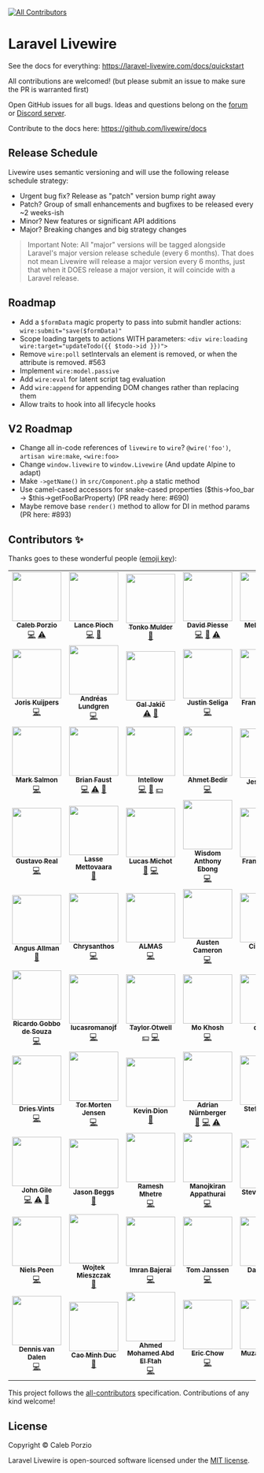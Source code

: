 <!-- ALL-CONTRIBUTORS-BADGE:START - Do not remove or modify this section -->
[![All Contributors](https://img.shields.io/badge/all_contributors-69-orange.svg?style=flat-square)](#contributors-)
<!-- ALL-CONTRIBUTORS-BADGE:END -->

# Laravel Livewire

See the docs for everything: https://laravel-livewire.com/docs/quickstart

All contributions are welcomed! (but please submit an issue to make sure the PR is warranted first)

Open GitHub issues for all bugs. Ideas and questions belong on the [forum](https://forum.laravel-livewire.com) or [Discord server](https://discord.gg/H884eyt).

Contribute to the docs here: https://github.com/livewire/docs

## Release Schedule
Livewire uses semantic versioning and will use the following release schedule strategy:
* Urgent bug fix? Release as "patch" version bump right away
* Patch? Group of small enhancements and bugfixes to be released every ~2 weeks-ish
* Minor? New features or significant API additions
* Major? Breaking changes and big strategy changes

> Important Note: All "major" versions will be tagged alongside Laravel's major version release schedule (every 6 months). That does not mean Livewire will release a major version every 6 months, just that when it DOES release a major version, it will coincide with a Laravel release.

## Roadmap
* Add a `$formData` magic property to pass into submit handler actions: `wire:submit="save($formData)"`
* Scope loading targets to actions WITH parameters: `<div wire:loading wire:target="updateTodo({{ $todo->id }})">`
* Remove `wire:poll` setIntervals an element is removed, or when the attribute is removed. #563
* Implement `wire:model.passive`
* Add `wire:eval` for latent script tag evaluation
* Add `wire:append` for appending DOM changes rather than replacing them
* Allow traits to hook into all lifecycle hooks

## V2 Roadmap
* Change all in-code references of `livewire` to `wire`? `@wire('foo')`, `artisan wire:make`, `<wire:foo>`
* Change `window.livewire` to `window.Livewire` (And update Alpine to adapt)
* Make `->getName()` in `src/Component.php` a static method
* Use camel-cased accessors for snake-cased properties ($this->foo_bar -> $this->getFooBarProperty) (PR ready here: #690)
* Maybe remove base `render()` method to allow for DI in method params (PR here: #893)

## Contributors ✨

Thanks goes to these wonderful people ([emoji key](https://allcontributors.org/docs/en/emoji-key)):

<!-- ALL-CONTRIBUTORS-LIST:START - Do not remove or modify this section -->
<!-- prettier-ignore-start -->
<!-- markdownlint-disable -->
<table>
  <tr>
    <td align="center"><a href="http://calebporzio.com"><img src="https://avatars2.githubusercontent.com/u/3670578?v=4" width="100px;" alt=""/><br /><sub><b>Caleb Porzio</b></sub></a><br /><a href="https://github.com/livewire/livewire/commits?author=calebporzio" title="Code">💻</a> <a href="https://github.com/livewire/livewire/commits?author=calebporzio" title="Tests">⚠️</a></td>
    <td align="center"><a href="https://lancepioch.com"><img src="https://avatars0.githubusercontent.com/u/1296882?v=4" width="100px;" alt=""/><br /><sub><b>Lance Pioch</b></sub></a><br /><a href="https://github.com/livewire/livewire/commits?author=lancepioch" title="Code">💻</a> <a href="#maintenance-lancepioch" title="Maintenance">🚧</a></td>
    <td align="center"><a href="https://www.tonkomulder.nl"><img src="https://avatars3.githubusercontent.com/u/27585?v=4" width="100px;" alt=""/><br /><sub><b>Tonko Mulder</b></sub></a><br /><a href="https://github.com/livewire/livewire/commits?author=Treggats" title="Documentation">📖</a></td>
    <td align="center"><a href="https://github.com/davidpiesse"><img src="https://avatars2.githubusercontent.com/u/800650?v=4" width="100px;" alt=""/><br /><sub><b>David Piesse</b></sub></a><br /><a href="https://github.com/livewire/livewire/commits?author=davidpiesse" title="Code">💻</a> <a href="https://github.com/livewire/livewire/commits?author=davidpiesse" title="Documentation">📖</a> <a href="https://github.com/livewire/livewire/commits?author=davidpiesse" title="Tests">⚠️</a></td>
    <td align="center"><a href="https://twitter.com/melek_rebai"><img src="https://avatars1.githubusercontent.com/u/1449151?v=4" width="100px;" alt=""/><br /><sub><b>Melek REBAI</b></sub></a><br /><a href="https://github.com/livewire/livewire/commits?author=shadoWalker89" title="Code">💻</a> <a href="#maintenance-shadoWalker89" title="Maintenance">🚧</a></td>
    <td align="center"><a href="https://nunomaduro.com"><img src="https://avatars2.githubusercontent.com/u/5457236?v=4" width="100px;" alt=""/><br /><sub><b>Nuno Maduro</b></sub></a><br /><a href="https://github.com/livewire/livewire/commits?author=nunomaduro" title="Code">💻</a></td>
    <td align="center"><a href="https://github.com/loganhenson"><img src="https://avatars0.githubusercontent.com/u/2792946?v=4" width="100px;" alt=""/><br /><sub><b>Logan Henson</b></sub></a><br /><a href="https://github.com/livewire/livewire/commits?author=loganhenson" title="Code">💻</a></td>
  </tr>
  <tr>
    <td align="center"><a href="https://github.com/jjhamkuijpers"><img src="https://avatars2.githubusercontent.com/u/7311629?v=4" width="100px;" alt=""/><br /><sub><b>Joris Kuijpers</b></sub></a><br /><a href="https://github.com/livewire/livewire/commits?author=jjhamkuijpers" title="Code">💻</a></td>
    <td align="center"><a href="https://adevade.com"><img src="https://avatars0.githubusercontent.com/u/1066486?v=4" width="100px;" alt=""/><br /><sub><b>Andréas Lundgren</b></sub></a><br /><a href="https://github.com/livewire/livewire/commits?author=adevade" title="Code">💻</a></td>
    <td align="center"><a href="https://github.com/morpheus7CS"><img src="https://avatars2.githubusercontent.com/u/8884582?v=4" width="100px;" alt=""/><br /><sub><b>Gal Jakič</b></sub></a><br /><a href="https://github.com/livewire/livewire/commits?author=morpheus7CS" title="Tests">⚠️</a> <a href="#maintenance-morpheus7CS" title="Maintenance">🚧</a></td>
    <td align="center"><a href="http://justinseliga.com"><img src="https://avatars2.githubusercontent.com/u/3277067?v=4" width="100px;" alt=""/><br /><sub><b>Justin Seliga</b></sub></a><br /><a href="https://github.com/livewire/livewire/commits?author=jrseliga" title="Code">💻</a></td>
    <td align="center"><a href="http://francislavoie.me"><img src="https://avatars3.githubusercontent.com/u/2111701?v=4" width="100px;" alt=""/><br /><sub><b>Francis Lavoie</b></sub></a><br /><a href="https://github.com/livewire/livewire/commits?author=francislavoie" title="Code">💻</a></td>
    <td align="center"><a href="http://www.developingpatrick.com"><img src="https://avatars1.githubusercontent.com/u/2133230?v=4" width="100px;" alt=""/><br /><sub><b>P. D. Devins</b></sub></a><br /><a href="https://github.com/livewire/livewire/commits?author=pddevins" title="Code">💻</a></td>
    <td align="center"><a href="https://mateusjunges.com"><img src="https://avatars2.githubusercontent.com/u/19756164?v=4" width="100px;" alt=""/><br /><sub><b>Mateus Junges</b></sub></a><br /><a href="https://github.com/livewire/livewire/commits?author=mateusjunges" title="Code">💻</a></td>
  </tr>
  <tr>
    <td align="center"><a href="https://github.com/marksalmon"><img src="https://avatars2.githubusercontent.com/u/7000886?v=4" width="100px;" alt=""/><br /><sub><b>Mark Salmon</b></sub></a><br /><a href="https://github.com/livewire/livewire/commits?author=marksalmon" title="Code">💻</a></td>
    <td align="center"><a href="https://basecode.sh"><img src="https://avatars3.githubusercontent.com/u/22145591?v=4" width="100px;" alt=""/><br /><sub><b>Brian Faust</b></sub></a><br /><a href="https://github.com/livewire/livewire/commits?author=faustbrian" title="Code">💻</a> <a href="https://github.com/livewire/livewire/commits?author=faustbrian" title="Tests">⚠️</a> <a href="#maintenance-faustbrian" title="Maintenance">🚧</a></td>
    <td align="center"><a href="https://intellow.com"><img src="https://avatars0.githubusercontent.com/u/40676515?v=4" width="100px;" alt=""/><br /><sub><b>Intellow</b></sub></a><br /><a href="https://github.com/livewire/livewire/commits?author=intellow" title="Code">💻</a> <a href="#maintenance-intellow" title="Maintenance">🚧</a> <a href="#financial-intellow" title="Financial">💵</a></td>
    <td align="center"><a href="http://www.ahmetbedir.net"><img src="https://avatars0.githubusercontent.com/u/10426366?v=4" width="100px;" alt=""/><br /><sub><b>Ahmet Bedir</b></sub></a><br /><a href="https://github.com/livewire/livewire/commits?author=ahmetbedir" title="Code">💻</a></td>
    <td align="center"><a href="http://jesseleite.com"><img src="https://avatars3.githubusercontent.com/u/5187394?v=4" width="100px;" alt=""/><br /><sub><b>Jesse Leite</b></sub></a><br /><a href="https://github.com/livewire/livewire/commits?author=jesseleite" title="Documentation">📖</a></td>
    <td align="center"><a href="https://till.im/"><img src="https://avatars0.githubusercontent.com/u/665029?v=4" width="100px;" alt=""/><br /><sub><b>Till Krüss</b></sub></a><br /><a href="#maintenance-tillkruss" title="Maintenance">🚧</a> <a href="https://github.com/livewire/livewire/commits?author=tillkruss" title="Code">💻</a></td>
    <td align="center"><a href="https://github.com/wsamoht"><img src="https://avatars0.githubusercontent.com/u/5725966?v=4" width="100px;" alt=""/><br /><sub><b>Tom Westrick</b></sub></a><br /><a href="https://github.com/livewire/livewire/commits?author=wsamoht" title="Code">💻</a></td>
  </tr>
  <tr>
    <td align="center"><a href="https://github.com/kotfire"><img src="https://avatars3.githubusercontent.com/u/8735081?v=4" width="100px;" alt=""/><br /><sub><b>Gustavo Real</b></sub></a><br /><a href="https://github.com/livewire/livewire/commits?author=kotfire" title="Code">💻</a></td>
    <td align="center"><a href="https://github.com/lassemettovaara"><img src="https://avatars0.githubusercontent.com/u/3303413?v=4" width="100px;" alt=""/><br /><sub><b>Lasse Mettovaara</b></sub></a><br /><a href="#maintenance-lassemettovaara" title="Maintenance">🚧</a></td>
    <td align="center"><a href="https://github.com/lucasmichot"><img src="https://avatars1.githubusercontent.com/u/513603?v=4" width="100px;" alt=""/><br /><sub><b>Lucas Michot</b></sub></a><br /><a href="#maintenance-lucasmichot" title="Maintenance">🚧</a> <a href="https://github.com/livewire/livewire/commits?author=lucasmichot" title="Code">💻</a></td>
    <td align="center"><a href="http://webong.dev"><img src="https://avatars2.githubusercontent.com/u/30173059?v=4" width="100px;" alt=""/><br /><sub><b>Wisdom Anthony Ebong</b></sub></a><br /><a href="https://github.com/livewire/livewire/commits?author=webong" title="Code">💻</a></td>
    <td align="center"><a href="http://www.fakingfantastic.com"><img src="https://avatars3.githubusercontent.com/u/20476?v=4" width="100px;" alt=""/><br /><sub><b>Frank Lakatos</b></sub></a><br /><a href="#maintenance-fakingfantastic" title="Maintenance">🚧</a> <a href="https://github.com/livewire/livewire/commits?author=fakingfantastic" title="Code">💻</a></td>
    <td align="center"><a href="http://verrips.org"><img src="https://avatars0.githubusercontent.com/u/749015?v=4" width="100px;" alt=""/><br /><sub><b>Roy Verrips</b></sub></a><br /><a href="#maintenance-rverrips" title="Maintenance">🚧</a></td>
    <td align="center"><a href="https://github.com/defenestrator"><img src="https://avatars3.githubusercontent.com/u/529446?v=4" width="100px;" alt=""/><br /><sub><b>The Defenestrator</b></sub></a><br /><a href="https://github.com/livewire/livewire/commits?author=defenestrator" title="Code">💻</a></td>
  </tr>
  <tr>
    <td align="center"><a href="http://www.venconnect.co"><img src="https://avatars1.githubusercontent.com/u/13446694?v=4" width="100px;" alt=""/><br /><sub><b>Angus Allman</b></sub></a><br /><a href="#maintenance-allmanaj" title="Maintenance">🚧</a></td>
    <td align="center"><a href="https://github.com/chrysanthos"><img src="https://avatars0.githubusercontent.com/u/48060191?v=4" width="100px;" alt=""/><br /><sub><b>Chrysanthos</b></sub></a><br /><a href="https://github.com/livewire/livewire/commits?author=chrysanthos" title="Code">💻</a></td>
    <td align="center"><a href="http://www.almas.cc"><img src="https://avatars3.githubusercontent.com/u/9382335?v=4" width="100px;" alt=""/><br /><sub><b>ALMAS</b></sub></a><br /><a href="https://github.com/livewire/livewire/commits?author=almas1992" title="Code">💻</a></td>
    <td align="center"><a href="http://406.io"><img src="https://avatars2.githubusercontent.com/u/575421?v=4" width="100px;" alt=""/><br /><sub><b>Austen Cameron</b></sub></a><br /><a href="https://github.com/livewire/livewire/commits?author=austenc" title="Code">💻</a></td>
    <td align="center"><a href="https://tas.fm"><img src="https://avatars2.githubusercontent.com/u/1579976?v=4" width="100px;" alt=""/><br /><sub><b>Cihan Tas</b></sub></a><br /><a href="https://github.com/livewire/livewire/commits?author=cihantas" title="Code">💻</a></td>
    <td align="center"><a href="https://hivokas.com"><img src="https://avatars1.githubusercontent.com/u/22997803?v=4" width="100px;" alt=""/><br /><sub><b>Ilya Sakovich</b></sub></a><br /><a href="#maintenance-hivokas" title="Maintenance">🚧</a> <a href="https://github.com/livewire/livewire/commits?author=hivokas" title="Code">💻</a></td>
    <td align="center"><a href="https://chinleung.com"><img src="https://avatars3.githubusercontent.com/u/19669331?v=4" width="100px;" alt=""/><br /><sub><b>Chin Leung</b></sub></a><br /><a href="https://github.com/livewire/livewire/commits?author=chinleung" title="Code">💻</a></td>
  </tr>
  <tr>
    <td align="center"><a href="https://github.com/ricardogobbosouza"><img src="https://avatars3.githubusercontent.com/u/13064722?v=4" width="100px;" alt=""/><br /><sub><b>Ricardo Gobbo de Souza</b></sub></a><br /><a href="https://github.com/livewire/livewire/commits?author=ricardogobbosouza" title="Code">💻</a></td>
    <td align="center"><a href="https://github.com/lucasromanojf"><img src="https://avatars2.githubusercontent.com/u/3661610?v=4" width="100px;" alt=""/><br /><sub><b>lucasromanojf</b></sub></a><br /><a href="https://github.com/livewire/livewire/commits?author=lucasromanojf" title="Code">💻</a></td>
    <td align="center"><a href="http://laravel.com"><img src="https://avatars3.githubusercontent.com/u/463230?v=4" width="100px;" alt=""/><br /><sub><b>Taylor Otwell</b></sub></a><br /><a href="#financial-taylorotwell" title="Financial">💵</a> <a href="https://github.com/livewire/livewire/commits?author=taylorotwell" title="Code">💻</a></td>
    <td align="center"><a href="https://github.com/mokhosh"><img src="https://avatars1.githubusercontent.com/u/6499685?v=4" width="100px;" alt=""/><br /><sub><b>Mo Khosh</b></sub></a><br /><a href="https://github.com/livewire/livewire/commits?author=mokhosh" title="Code">💻</a></td>
    <td align="center"><a href="https://github.com/caominhduc3108"><img src="https://avatars1.githubusercontent.com/u/17726941?v=4" width="100px;" alt=""/><br /><sub><b>duccm</b></sub></a><br /><a href="https://github.com/livewire/livewire/commits?author=caominhduc3108" title="Code">💻</a></td>
    <td align="center"><a href="https://github.com/lalov"><img src="https://avatars3.githubusercontent.com/u/3465648?v=4" width="100px;" alt=""/><br /><sub><b>Lars Erik Løvhaug</b></sub></a><br /><a href="#maintenance-lalov" title="Maintenance">🚧</a></td>
    <td align="center"><a href="http://www.harrygulliford.com"><img src="https://avatars0.githubusercontent.com/u/5051286?v=4" width="100px;" alt=""/><br /><sub><b>Harry Gulliford</b></sub></a><br /><a href="#maintenance-harrygulliford" title="Maintenance">🚧</a></td>
  </tr>
  <tr>
    <td align="center"><a href="https://driesvints.com"><img src="https://avatars1.githubusercontent.com/u/594614?v=4" width="100px;" alt=""/><br /><sub><b>Dries Vints</b></sub></a><br /><a href="https://github.com/livewire/livewire/commits?author=driesvints" title="Code">💻</a></td>
    <td align="center"><a href="http://tormorten.no"><img src="https://avatars0.githubusercontent.com/u/3974889?v=4" width="100px;" alt=""/><br /><sub><b>Tor Morten Jensen</b></sub></a><br /><a href="https://github.com/livewire/livewire/commits?author=tormjens" title="Code">💻</a></td>
    <td align="center"><a href="https://github.com/kdion4891"><img src="https://avatars0.githubusercontent.com/u/54263485?v=4" width="100px;" alt=""/><br /><sub><b>Kevin Dion</b></sub></a><br /><a href="#maintenance-kdion4891" title="Maintenance">🚧</a></td>
    <td align="center"><a href="https://github.com/nuernbergerA"><img src="https://avatars3.githubusercontent.com/u/13331388?v=4" width="100px;" alt=""/><br /><sub><b>Adrian Nürnberger</b></sub></a><br /><a href="#maintenance-nuernbergerA" title="Maintenance">🚧</a> <a href="https://github.com/livewire/livewire/commits?author=nuernbergerA" title="Code">💻</a> <a href="https://github.com/livewire/livewire/commits?author=nuernbergerA" title="Tests">⚠️</a></td>
    <td align="center"><a href="https://stefanbauer.me"><img src="https://avatars1.githubusercontent.com/u/3192662?v=4" width="100px;" alt=""/><br /><sub><b>Stefan Bauer</b></sub></a><br /><a href="https://github.com/livewire/livewire/commits?author=stefanbauer" title="Code">💻</a></td>
    <td align="center"><a href="https://beganovich.github.io"><img src="https://avatars0.githubusercontent.com/u/13711415?v=4" width="100px;" alt=""/><br /><sub><b>Benjamin Beganović</b></sub></a><br /><a href="#maintenance-beganovich" title="Maintenance">🚧</a></td>
    <td align="center"><a href="http://ruudschuurmans.nl"><img src="https://avatars3.githubusercontent.com/u/12184008?v=4" width="100px;" alt=""/><br /><sub><b>Ruud Schuurmans</b></sub></a><br /><a href="#maintenance-ruudschuurmans" title="Maintenance">🚧</a></td>
  </tr>
  <tr>
    <td align="center"><a href="https://github.com/jgile"><img src="https://avatars3.githubusercontent.com/u/3780633?v=4" width="100px;" alt=""/><br /><sub><b>John Gile</b></sub></a><br /><a href="https://github.com/livewire/livewire/commits?author=jgile" title="Code">💻</a> <a href="https://github.com/livewire/livewire/commits?author=jgile" title="Tests">⚠️</a> <a href="#maintenance-jgile" title="Maintenance">🚧</a></td>
    <td align="center"><a href="https://jasonlbeggs.com"><img src="https://avatars2.githubusercontent.com/u/25065083?v=4" width="100px;" alt=""/><br /><sub><b>Jason Beggs</b></sub></a><br /><a href="#maintenance-jasonlbeggs" title="Maintenance">🚧</a></td>
    <td align="center"><a href="http://fullstackworld.com"><img src="https://avatars0.githubusercontent.com/u/3095445?v=4" width="100px;" alt=""/><br /><sub><b>Ramesh Mhetre</b></sub></a><br /><a href="https://github.com/livewire/livewire/commits?author=mhetreramesh" title="Code">💻</a></td>
    <td align="center"><a href="https://github.com/ManojKiranA"><img src="https://avatars0.githubusercontent.com/u/30294553?v=4" width="100px;" alt=""/><br /><sub><b>Manojkiran Appathurai</b></sub></a><br /><a href="https://github.com/livewire/livewire/commits?author=ManojKiranA" title="Code">💻</a></td>
    <td align="center"><a href="https://github.com/stevebauman"><img src="https://avatars3.githubusercontent.com/u/6421846?v=4" width="100px;" alt=""/><br /><sub><b>Steve Bauman</b></sub></a><br /><a href="#maintenance-stevebauman" title="Maintenance">🚧</a></td>
    <td align="center"><a href="https://github.com/code-distortion"><img src="https://avatars2.githubusercontent.com/u/56794290?v=4" width="100px;" alt=""/><br /><sub><b>Tim</b></sub></a><br /><a href="#maintenance-code-distortion" title="Maintenance">🚧</a></td>
    <td align="center"><a href="https://www.csrhymes.com/"><img src="https://avatars0.githubusercontent.com/u/4160546?v=4" width="100px;" alt=""/><br /><sub><b>CS Rhymes</b></sub></a><br /><a href="#maintenance-chrisrhymes" title="Maintenance">🚧</a> <a href="https://github.com/livewire/livewire/commits?author=chrisrhymes" title="Code">💻</a></td>
  </tr>
  <tr>
    <td align="center"><a href="https://peen.dev"><img src="https://avatars1.githubusercontent.com/u/5564176?v=4" width="100px;" alt=""/><br /><sub><b>Niels Peen</b></sub></a><br /><a href="https://github.com/livewire/livewire/commits?author=nielspeen" title="Code">💻</a></td>
    <td align="center"><a href="https://github.com/salparadise"><img src="https://avatars2.githubusercontent.com/u/4439778?v=4" width="100px;" alt=""/><br /><sub><b>Wojtek Mieszczak</b></sub></a><br /><a href="#maintenance-salparadise" title="Maintenance">🚧</a></td>
    <td align="center"><a href="https://github.com/i-bajrai"><img src="https://avatars1.githubusercontent.com/u/3688374?v=4" width="100px;" alt=""/><br /><sub><b>Imran Bajerai</b></sub></a><br /><a href="https://github.com/livewire/livewire/commits?author=i-bajrai" title="Code">💻</a></td>
    <td align="center"><a href="https://github.com/dododedodonl"><img src="https://avatars2.githubusercontent.com/u/100052?v=4" width="100px;" alt=""/><br /><sub><b>Tom Janssen</b></sub></a><br /><a href="https://github.com/livewire/livewire/commits?author=dododedodonl" title="Code">💻</a></td>
    <td align="center"><a href="https://DanHarrin.com"><img src="https://avatars2.githubusercontent.com/u/41773797?v=4" width="100px;" alt=""/><br /><sub><b>Dan Harrin</b></sub></a><br /><a href="https://github.com/livewire/livewire/commits?author=DanHarrin" title="Code">💻</a></td>
    <td align="center"><a href="https://www.codeboutique.com"><img src="https://avatars0.githubusercontent.com/u/247048?v=4" width="100px;" alt=""/><br /><sub><b>Michael Bøcker-Larsen</b></sub></a><br /><a href="#maintenance-mblarsen" title="Maintenance">🚧</a></td>
    <td align="center"><a href="https://github.com/DavideMoney"><img src="https://avatars0.githubusercontent.com/u/39701809?v=4" width="100px;" alt=""/><br /><sub><b>DavideMoney</b></sub></a><br /><a href="https://github.com/livewire/livewire/commits?author=DavideMoney" title="Code">💻</a></td>
  </tr>
  <tr>
    <td align="center"><a href="http://www.dennisvandalen.com"><img src="https://avatars3.githubusercontent.com/u/4375758?v=4" width="100px;" alt=""/><br /><sub><b>Dennis van Dalen</b></sub></a><br /><a href="https://github.com/livewire/livewire/commits?author=dennisvandalen" title="Code">💻</a></td>
    <td align="center"><a href="https://github.com/cao-minh-duc"><img src="https://avatars1.githubusercontent.com/u/17726941?v=4" width="100px;" alt=""/><br /><sub><b>Cao Minh Duc</b></sub></a><br /><a href="#maintenance-cao-minh-duc" title="Maintenance">🚧</a></td>
    <td align="center"><a href="https://twitter.com/Te7aHoudini"><img src="https://avatars0.githubusercontent.com/u/17250137?v=4" width="100px;" alt=""/><br /><sub><b>Ahmed Mohamed Abd El Ftah</b></sub></a><br /><a href="https://github.com/livewire/livewire/commits?author=Te7a-Houdini" title="Code">💻</a></td>
    <td align="center"><a href="https://github.com/yateric"><img src="https://avatars1.githubusercontent.com/u/1567297?v=4" width="100px;" alt=""/><br /><sub><b>Eric Chow</b></sub></a><br /><a href="https://github.com/livewire/livewire/commits?author=yateric" title="Code">💻</a></td>
    <td align="center"><a href="https://nemrut.co"><img src="https://avatars3.githubusercontent.com/u/5906125?v=4" width="100px;" alt=""/><br /><sub><b>Muzaffer Dede</b></sub></a><br /><a href="https://github.com/livewire/livewire/commits?author=muzafferdede" title="Code">💻</a></td>
    <td align="center"><a href="http://brentvardy.com"><img src="https://avatars1.githubusercontent.com/u/5463577?v=4" width="100px;" alt=""/><br /><sub><b>Brent Vardy</b></sub></a><br /><a href="https://github.com/livewire/livewire/commits?author=vardyb" title="Tests">⚠️</a></td>
  </tr>
</table>

<!-- markdownlint-enable -->
<!-- prettier-ignore-end -->
<!-- ALL-CONTRIBUTORS-LIST:END -->

This project follows the [all-contributors](https://github.com/all-contributors/all-contributors) specification. Contributions of any kind welcome!

## License

Copyright © Caleb Porzio

Laravel Livewire is open-sourced software licensed under the [MIT license](LICENSE.md).
